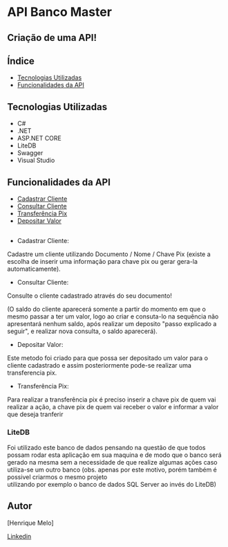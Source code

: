 # API Banco Master

## Criação de uma API!

## Índice
- <a href="#-tecnologias-utilizadas"> Tecnologias Utilizadas </a>
- <a href="#-funcionalidades-da-API"> Funcionalidades da API </a>

## Tecnologias Utilizadas
- C#
- .NET
- ASP.NET CORE
- LiteDB
- Swagger
- Visual Studio 

## Funcionalidades da API 
- <a href="#Cadastrar-Cliente"> Cadastrar Cliente <a/>
- <a href="#Consultar-Cliente"> Consultar Cliente <a/>
- <a href="#Transferencia-Pix "> Transferência Pix <a/>
- <a href="#Depositar-Valor"> Depositar Valor <a/>

## 
- Cadastrar Cliente: 

Cadastre um cliente utilizando Documento / Nome / Chave Pix 
(existe a escolha de inserir uma informação para chave pix 
ou gerar gera-la automaticamente). 

- Consultar Cliente: 

Consulte o cliente cadastrado através do seu documento!

(O saldo do cliente aparecerá somente a partir do momento 
em que o mesmo passar a ter um valor, logo ao criar e consuta-lo
na sequência não apresentará nenhum saldo, após realizar um deposito
"passo explicado a seguir", e realizar nova consulta, o saldo aparecerá).

- Depositar Valor: 

Este metodo foi criado para que possa ser depositado um valor 
para o cliente cadastrado e assim posteriormente pode-se realizar
uma transferencia pix.

- Transferência Pix:

Para realizar a transferência pix é preciso inserir a chave pix de quem 
vai realizar a ação, a chave pix de quem vai receber o valor e informar a 
valor que deseja tranferir

### LiteDB 
Foi utilizado este banco de dados pensando na questão de que todos possam 
rodar esta aplicação em sua maquina e de modo que o banco será gerado na mesma
sem a necessidade de que realize algumas ações caso utiliza-se um outro banco 
(obs. apenas por este motivo, porém também é possivel criarmos o mesmo projeto  
utilizando por exemplo o banco de dados SQL Server ao invés do LiteDB)

## Autor
[Henrique Melo]

[Linkedin](https://www.linkedin.com/in/henriquemelo05/)
